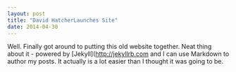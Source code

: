 ```yaml
---
layout: post
title: "David HatcherLaunches Site"
date: 2014-04-30
---
```


Well. Finally got around to putting this old website together. Neat thing about it - powered by [Jekyll](http://jekyllrb.com and I can use Markdown to author my posts. It actually is a lot easier than I thought it was going to be.